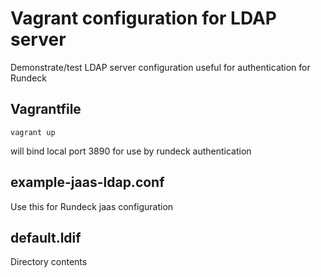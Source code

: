 # Vagrant configuration for LDAP server

Demonstrate/test LDAP server configuration useful for authentication for Rundeck

## Vagrantfile

    vagrant up

will bind local port 3890 for use by rundeck authentication

## example-jaas-ldap.conf

Use this for Rundeck jaas configuration

## default.ldif

Directory contents
